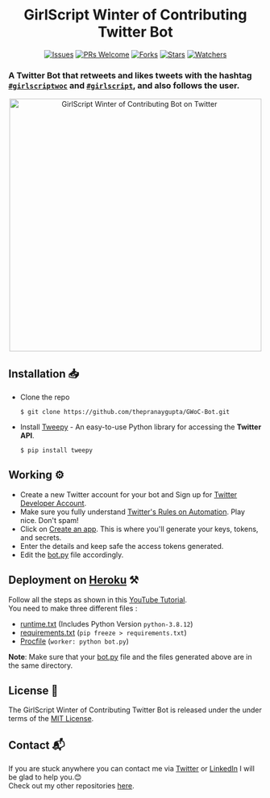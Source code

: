 <div align="center">
<h1>GirlScript Winter of Contributing Twitter Bot</h1>

[![Issues](https://img.shields.io/github/issues/thepranaygupta/GWoC-Bot)](https://github.com/thepranaygupta/GWoC-Bot/issues)
[![PRs Welcome](https://img.shields.io/badge/PRs-welcome-brightgreen.svg?style=flat-square)](https://github.com/thepranaygupta/GWoC-Bot/pulls)
[![Forks](https://img.shields.io/github/forks/thepranaygupta/GWoC-Bot?style=social)](https://github.com/thepranaygupta/GWoC-Bot/network/members)
[![Stars](https://img.shields.io/github/stars/thepranaygupta/GWoC-Bot?style=social)](https://github.com/thepranaygupta/GWoC-Bot/stargazers)
[![Watchers](https://img.shields.io/github/watchers/thepranaygupta/GWoC-Bot?style=social)](https://github.com/thepranaygupta/GWoC-Bot/watchers)

</div>

### A Twitter Bot that retweets and likes tweets with the hashtag [`#girlscriptwoc`](https://twitter.com/search?q=%23girlscriptwoc) and [`#girlscript`](https://twitter.com/search?q=%23girlscript), and also follows the user.

<div align="center">
<a href="https://twitter.com/GWoC_Bot">
<img src="https://user-images.githubusercontent.com/64855541/134764026-aa07dccd-8070-47a2-8a4f-563ba960e841.jpg" alt="GirlScript Winter of Contributing Bot on Twitter" width=500px>
</a>
</div>

## Installation 📥

- Clone the repo

  ```
  $ git clone https://github.com/thepranaygupta/GWoC-Bot.git
  ```

- Install [Tweepy](http://www.tweepy.org/)  - An easy-to-use Python library for accessing the **Twitter API**.

  ```
  $ pip install tweepy
  ```

## Working ⚙️

- Create a new Twitter account for your bot and Sign up for [Twitter Developer Account](https://developer.twitter.com/en/apply-for-access).
- Make sure you fully understand [Twitter's Rules on Automation](https://support.twitter.com/articles/76915). Play nice. Don't spam!
- Click on [Create an app](https://developer.twitter.com/en/apps). This is where you'll generate your keys, tokens, and secrets.
- Enter the details and keep safe the access tokens generated.
- Edit the [bot.py](./bot.py) file accordingly.

## Deployment on [Heroku](https://www.heroku.com/) ⚒️

Follow all the steps as shown in this [YouTube Tutorial](https://youtu.be/BPvg9bndP1U). <br>
You need to make three different files :

- [runtime.txt](./runtime.txt) (Includes Python Version `python-3.8.12`)
- [requirements.txt](./requirements.txt) (`pip freeze > requirements.txt`)
- [Procfile](./Procfile) (`worker: python bot.py`)

**Note**: Make sure that your [bot.py](./bot.py) file and the files generated above are in the same directory.

## License 🧾

The GirlScript Winter of Contributing Twitter Bot is released under the under terms of the [MIT License](./LICENSE).

## Contact 📬

If you are stuck anywhere you can contact me via [Twitter](https://twitter.com/thepranaygupta) or [LinkedIn](https://www.linkedin.com/in/thepranaygupta/) I will be glad to help you.😊 <br>
Check out my other repositories [here](https://github.com/thepranaygupta?tab=repositories).